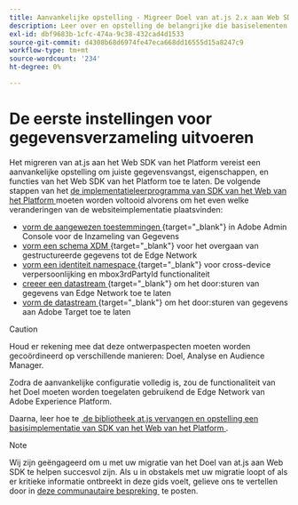 ```yaml
---
title: Aanvankelijke opstelling - Migreer Doel van at.js 2.x aan Web SDK
description: Leer over en opstelling de belangrijke die basiselementen voor uw implementatie van SDK van het Web van het Platform worden vereist
exl-id: dbf9683b-1cfc-474a-9c38-432cad4d1533
source-git-commit: d4308b68d6974fe47eca668dd16555d15a8247c9
workflow-type: tm+mt
source-wordcount: '234'
ht-degree: 0%

---
```


# De eerste instellingen voor gegevensverzameling uitvoeren

Het migreren van at.js aan het Web SDK van het Platform vereist een aanvankelijke opstelling om juiste gegevensvangst, eigenschappen, en functies van het Web SDK van het Platform toe te laten. De volgende stappen van het [&#x200B; de implementatieleerprogramma van SDK van het Web van het Platform &#x200B;](https://experienceleague.adobe.com/docs/platform-learn/implement-web-sdk/overview.html?lang=nl-NL) moeten worden voltooid alvorens om het even welke veranderingen van de websiteimplementatie plaatsvinden:

- [&#x200B; vorm de aangewezen toestemmingen &#x200B;](https://experienceleague.adobe.com/nl/docs/platform-learn/implement-web-sdk/overview#prerequisites){target="_blank"}  in Adobe Admin Console voor de Inzameling van Gegevens
- [&#x200B; vorm een schema XDM &#x200B;](https://experienceleague.adobe.com/docs/platform-learn/implement-web-sdk/initial-configuration/configure-schemas.html?lang=nl-NL){target="_blank"}  voor het overgaan van gestructureerde gegevens tot de Edge Network
- [&#x200B; vorm een identiteit namespace &#x200B;](https://experienceleague.adobe.com/docs/platform-learn/implement-web-sdk/initial-configuration/configure-identities.html?lang=nl-NL){target="_blank"}  voor cross-device verpersoonlijking en mbox3rdPartyId functionaliteit
- [&#x200B; creeer een datastream &#x200B;](https://experienceleague.adobe.com/docs/platform-learn/implement-web-sdk/initial-configuration/configure-datastream.html?lang=nl-NL){target="_blank"}  om het door:sturen van gegevens van Edge Network toe te laten
- [&#x200B; vorm de datastream &#x200B;](https://experienceleague.adobe.com/docs/platform-learn/implement-web-sdk/applications-setup/setup-target.html?lang=nl-NL#configure-the-datastream){target="_blank"}  om het door:sturen van gegevens aan Adobe Target toe te laten

>[!CAUTION]
>
>Houd er rekening mee dat deze ontwerpaspecten moeten worden gecoördineerd op verschillende manieren: Doel, Analyse en Audience Manager.

Zodra de aanvankelijke configuratie volledig is, zou de functionaliteit van het Doel moeten worden toegelaten gebruikend de Edge Network van Adobe Experience Platform.

Daarna, leer hoe te [&#x200B; de bibliotheek at.js vervangen en opstelling een basisimplementatie van SDK van het Web van het Platform &#x200B;](replace-library.md).

>[!NOTE]
>
>Wij zijn geëngageerd om u met uw migratie van het Doel van at.js aan Web SDK te helpen succesvol zijn. Als u in obstakels met uw migratie loopt of als er kritieke informatie ontbreekt in deze gids voelt, gelieve ons te vertellen door in [&#x200B; deze communautaire bespreking &#x200B;](https://experienceleaguecommunities.adobe.com/t5/adobe-experience-platform-data/tutorial-discussion-migrate-target-from-at-js-to-web-sdk/m-p/575587#M463) te posten.
